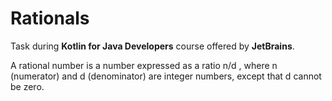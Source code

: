 # Rationals

Task during **Kotlin for Java Developers** course offered by **JetBrains**.

A rational number is a number expressed as a ratio n/d , where n (numerator) and d (denominator) are integer numbers, except that d cannot be zero.
